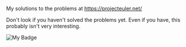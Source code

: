 My solutions to the problems at https://projecteuler.net/

Don't look if you haven't solved the problems yet. Even if you have, this probably isn't very interesting.

![My Badge](https://projecteuler.net/profile/gordo11231.png)
